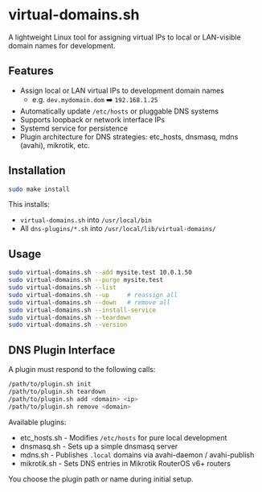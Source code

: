 # virtual-domains.sh

A lightweight Linux tool for assigning virtual IPs to local or LAN-visible domain names for development.

## Features

* Assign local or LAN virtual IPs to development domain names
  * e.g. `dev.mydomain.dom` ➡️ `192.168.1.25`
* Automatically update `/etc/hosts` or pluggable DNS systems
* Supports loopback or network interface IPs
* Systemd service for persistence
* Plugin architecture for DNS strategies: etc\_hosts, dnsmasq, mdns (avahi), mikrotik, etc.

## Installation

```sh
sudo make install
```

This installs:

* `virtual-domains.sh` into `/usr/local/bin`
* All `dns-plugins/*.sh` into `/usr/local/lib/virtual-domains/`

## Usage

```sh
sudo virtual-domains.sh --add mysite.test 10.0.1.50
sudo virtual-domains.sh --purge mysite.test
sudo virtual-domains.sh --list
sudo virtual-domains.sh --up     # reassign all
sudo virtual-domains.sh --down   # remove all
sudo virtual-domains.sh --install-service
sudo virtual-domains.sh --teardown
sudo virtual-domains.sh --version
```

## DNS Plugin Interface

A plugin must respond to the following calls:

```sh
/path/to/plugin.sh init
/path/to/plugin.sh teardown
/path/to/plugin.sh add <domain> <ip>
/path/to/plugin.sh remove <domain>
```

Available plugins:

* etc_hosts.sh - Modifies `/etc/hosts` for pure local development
* dnsmasq.sh - Sets up a simple dnsmasq server
* mdns.sh - Publishes `.local` domains via avahi-daemon / avahi-publish
* mikrotik.sh - Sets DNS entries in Mikrotik RouterOS v6+ routers

You choose the plugin path or name during initial setup.
